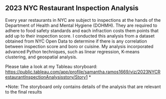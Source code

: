 ## 2023 NYC Restaurant Inspection Analysis

Every year restaurants in NYC are subject to inspections at the hands of the Department of Health and Mental Hygiene (DOHMH). They are required to adhere to food safety standards and each infraction costs them points that add up to their inspection score. I conducted this analysis from a dataset obtained from NYC Open Data to determine if there is any correlation between inspection score and boro or cuisine. My analysis incorporated advanced Python techniques, such as linear regression, K-means clustering, and geospatial analysis.

Please take a look at my Tableau storyboard: https://public.tableau.com/app/profile/samantha.ramos1669/viz/2023NYCRestaurantInspectionAnalysisstory/Story1 *

*Note: The storyboard only contains details of the analysis that are relevant to the final results
